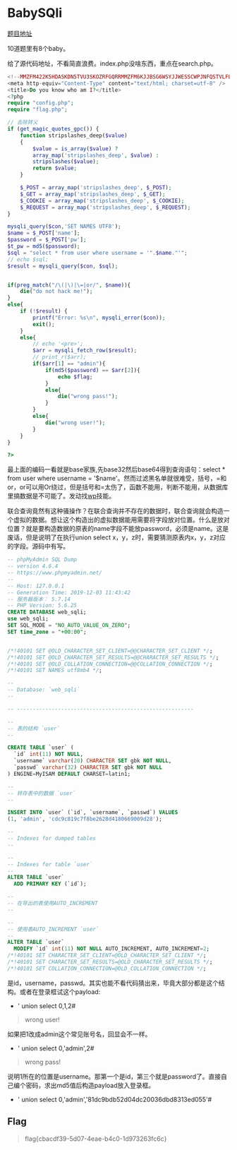 # BabySQli

[题目地址](https://buuoj.cn/challenges#[GXYCTF2019]BabySQli)

10道题里有8个baby。

给了源代码地址，不看简直浪费。index.php没啥东西，重点在search.php。

```php
<!--MMZFM422K5HDASKDN5TVU3SKOZRFGQRRMMZFM6KJJBSG6WSYJJWESSCWPJNFQSTVLFLTC3CJIQYGOSTZKJ2VSVZRNRFHOPJ5-->
<meta http-equiv="Content-Type" content="text/html; charset=utf-8" /> 
<title>Do you know who am I?</title>
<?php
require "config.php";
require "flag.php";

// 去除转义
if (get_magic_quotes_gpc()) {
	function stripslashes_deep($value)
	{
		$value = is_array($value) ?
		array_map('stripslashes_deep', $value) :
		stripslashes($value);
		return $value;
	}

	$_POST = array_map('stripslashes_deep', $_POST);
	$_GET = array_map('stripslashes_deep', $_GET);
	$_COOKIE = array_map('stripslashes_deep', $_COOKIE);
	$_REQUEST = array_map('stripslashes_deep', $_REQUEST);
}

mysqli_query($con,'SET NAMES UTF8');
$name = $_POST['name'];
$password = $_POST['pw'];
$t_pw = md5($password);
$sql = "select * from user where username = '".$name."'";
// echo $sql;
$result = mysqli_query($con, $sql);


if(preg_match("/\(|\)|\=|or/", $name)){
	die("do not hack me!");
}
else{
	if (!$result) {
		printf("Error: %s\n", mysqli_error($con));
		exit();
	}
	else{
		// echo '<pre>';
		$arr = mysqli_fetch_row($result);
		// print_r($arr);
		if($arr[1] == "admin"){
			if(md5($password) == $arr[2]){
				echo $flag;
			}
			else{
				die("wrong pass!");
			}
		}
		else{
			die("wrong user!");
		}
	}
}

?>
```

最上面的编码一看就是base家族,先base32然后base64得到查询语句：select * from user where username = '$name'。然而过滤黑名单就很难受，括号，=和or，or可以用Or绕过，但是括号和=太伤了，函数不能用，判断不能用，从数据库里搞数据是不可能了。发动找[wp](https://blog.csdn.net/SopRomeo/article/details/104682814)技能。

联合查询竟然有这种骚操作？在联合查询并不存在的数据时，联合查询就会构造一个虚拟的数据。想让这个构造出的虚拟数据能用需要将字段放对位置。什么是放对位置？就是要构造数据的原表的name字段不能放password，必须是name。这是废话，但是说明了在执行union select x，y，z时，需要猜测原表内x，y，z对应的字段。源码中有写。

```sql
-- phpMyAdmin SQL Dump
-- version 4.6.4
-- https://www.phpmyadmin.net/
--
-- Host: 127.0.0.1
-- Generation Time: 2019-12-03 11:43:42
-- 服务器版本： 5.7.14
-- PHP Version: 5.6.25
CREATE DATABASE web_sqli;
use web_sqli;
SET SQL_MODE = "NO_AUTO_VALUE_ON_ZERO";
SET time_zone = "+00:00";


/*!40101 SET @OLD_CHARACTER_SET_CLIENT=@@CHARACTER_SET_CLIENT */;
/*!40101 SET @OLD_CHARACTER_SET_RESULTS=@@CHARACTER_SET_RESULTS */;
/*!40101 SET @OLD_COLLATION_CONNECTION=@@COLLATION_CONNECTION */;
/*!40101 SET NAMES utf8mb4 */;

--
-- Database: `web_sqli`
--

-- --------------------------------------------------------

--
-- 表的结构 `user`
--

CREATE TABLE `user` (
  `id` int(11) NOT NULL,
  `username` varchar(20) CHARACTER SET gbk NOT NULL,
  `passwd` varchar(32) CHARACTER SET gbk NOT NULL
) ENGINE=MyISAM DEFAULT CHARSET=latin1;

--
-- 转存表中的数据 `user`
--

INSERT INTO `user` (`id`, `username`, `passwd`) VALUES
(1, 'admin', 'cdc9c819c7f8be2628d4180669009d28');

--
-- Indexes for dumped tables
--

--
-- Indexes for table `user`
--
ALTER TABLE `user`
  ADD PRIMARY KEY (`id`);

--
-- 在导出的表使用AUTO_INCREMENT
--

--
-- 使用表AUTO_INCREMENT `user`
--
ALTER TABLE `user`
  MODIFY `id` int(11) NOT NULL AUTO_INCREMENT, AUTO_INCREMENT=2;
/*!40101 SET CHARACTER_SET_CLIENT=@OLD_CHARACTER_SET_CLIENT */;
/*!40101 SET CHARACTER_SET_RESULTS=@OLD_CHARACTER_SET_RESULTS */;
/*!40101 SET COLLATION_CONNECTION=@OLD_COLLATION_CONNECTION */;
```

是id，username，passwd。其实也能不看代码猜出来，毕竟大部分都是这个结构。或者在登录框试这个payload:

- ' union select 0,1,2#
> wrong user!

如果把1改成admin这个常见账号名，回显会不一样。

- ' union select 0,'admin',2#
> wrong pass!

说明1所在的位置是username。那第一个是id，第三个就是password了。直接自己编个密码，求出md5值后构造payload放入登录框。

- ' union select 0,'admin','81dc9bdb52d04dc20036dbd8313ed055'#

## Flag
> flag{cbacdf39-5d07-4eae-b4c0-1d973263fc6c}